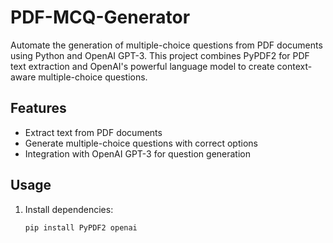 # PDF-MCQ-Generator

Automate the generation of multiple-choice questions from PDF documents using Python and OpenAI GPT-3. This project combines PyPDF2 for PDF text extraction and OpenAI's powerful language model to create context-aware multiple-choice questions.

## Features

- Extract text from PDF documents
- Generate multiple-choice questions with correct options
- Integration with OpenAI GPT-3 for question generation

## Usage

1. Install dependencies:

   ```bash
   pip install PyPDF2 openai


